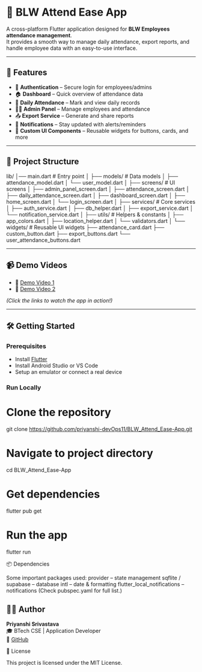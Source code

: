 # 📲 BLW Attend Ease App

A cross-platform Flutter application designed for **BLW Employees attendance management**.  
It provides a smooth way to manage daily attendance, export reports, and handle employee data with an easy-to-use interface.

---

## 🚀 Features

- 🔐 **Authentication** – Secure login for employees/admins  
- 🏠 **Dashboard** – Quick overview of attendance data  
- 📅 **Daily Attendance** – Mark and view daily records  
- 👨‍💼 **Admin Panel** – Manage employees and attendance  
- 📤 **Export Service** – Generate and share reports  
- 🔔 **Notifications** – Stay updated with alerts/reminders  
- 🎨 **Custom UI Components** – Reusable widgets for buttons, cards, and more  

---

## 📂 Project Structure

lib/
│── main.dart # Entry point
│
├── models/ # Data models
│ ├── attendance_model.dart
│ └── user_model.dart
│
├── screens/ # UI screens
│ ├── admin_panel_screen.dart
│ ├── attendance_screen.dart
│ ├── daily_attendance_screen.dart
│ ├── dashboard_screen.dart
│ ├── home_screen.dart
│ └── login_screen.dart
│
├── services/ # Core services
│ ├── auth_service.dart
│ ├── db_helper.dart
│ ├── export_service.dart
│ └── notification_service.dart
│
├── utils/ # Helpers & constants
│ ├── app_colors.dart
│ ├── location_helper.dart
│ └── validators.dart
│
└── widgets/ # Reusable UI widgets
├── attendance_card.dart
├── custom_button.dart
├── export_buttons.dart
└── user_attendance_buttons.dart


---

## 📹 Demo Videos

- 🔗 [Demo Video 1](https://drive.google.com/your-demo1-link)  
- 🔗 [Demo Video 2](https://drive.google.com/your-demo2-link)  

*(Click the links to watch the app in action!)*

---

## 🛠️ Getting Started

### Prerequisites
- Install [Flutter](https://docs.flutter.dev/get-started/install)  
- Install Android Studio or VS Code  
- Setup an emulator or connect a real device  

### Run Locally
# Clone the repository
git clone https://github.com/priyanshi-devOps11/BLW_Attend_Ease-App.git

# Navigate to project directory
cd BLW_Attend_Ease-App

# Get dependencies
flutter pub get

# Run the app
flutter run

📦 Dependencies

Some important packages used:
provider – state management
sqflite / supabase – database
intl – date & formatting
flutter_local_notifications – notifications
(Check pubspec.yaml for full list.)


## 👩‍💻 Author

**Priyanshi Srivastava**  
🎓 BTech CSE | Application Developer  
🔗 [GitHub](https://github.com/priyanshi-devOps11)  

📜 License

This project is licensed under the MIT License.
